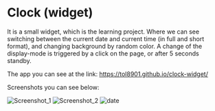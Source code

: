 # Clock (widget)
It is a small widget, which is the learning project. 
Where we can see switching between the current date and current time (in full and short format), and changing background by random color. A change of the display-mode is triggered by a click on the page, or after 5 seconds standby.

The app you can see at the link: https://tol8901.github.io/clock-widget/

Screenshots you can see below:

![Screenshot_1](https://user-images.githubusercontent.com/39213432/90139840-8d568a00-dd81-11ea-8c38-63381e62a37f.png)
![Screenshot_2](https://user-images.githubusercontent.com/39213432/90139844-8def2080-dd81-11ea-9e59-3c294911874e.png)
![date](https://user-images.githubusercontent.com/39213432/91666401-105b3c80-eb05-11ea-99af-3744e4204f05.png)

